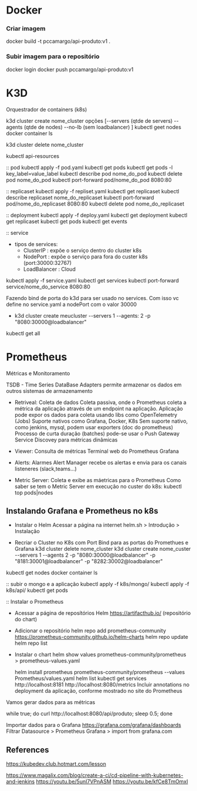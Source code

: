 # Docker

### Criar imagem
  docker build -t pccamargo/api-produto:v1 .

### Subir imagem para o repositório
  docker login
  docker push pccamargo/api-produto:v1


# K3D
Orquestrador de containers (k8s)

k3d cluster create nome_cluster
opções [--servers (qtde de servers)
        --agents (qtde de nodes)
        --no-lb (sem loadbalancer)
      ]
  kubectl geet nodes
  docker container ls

k3d cluster delete nome_cluster

kubectl api-resources

:: pod
kubectl apply -f pod.yaml
kubectl get pods
kubectl get pods -l key_label=value_label
kubectl describe pod nome_do_pod
kubectl delete pod nome_do_pod
kubectl port-forward pod/nome_do_pod 8080:80

:: replicaset
kubectl apply -f repliset.yaml
kubectl get replicaset
kubectl describe replicaset nome_do_replicaset
kubectl port-forward pod/nome_do_replicaset 8080:80
kubectl delete pod nome_do_replicaset

:: deployment
kubectl apply -f deploy.yaml
kubectl get deployment
kubectl get replicaset
kubectl get pods
kubectl get events

:: service
- tipos de services:
  - ClusterIP : expõe o serviço dentro do cluster k8s
  - NodePort : expõe o serviço para fora do custer k8s (port:30000:32767)
  - LoadBalancer : Cloud

kubectl apply -f service.yaml
kubectl get services
kubectl port-forward service/nome_do_service 8080:80

Fazendo bind de porta do k3d para ser usado no services.
Com isso vc define no service.yaml a nodePort com o valor 30000
- k3d cluster create meucluster --servers 1 --agents: 2 -p "8080:30000@loadbalancer"

kubectl get all

# Prometheus
Métricas e Monitoramento

TSDB - Time Series DataBase
  Adapters permite armazenar os dados em outros sistemas de armazenamento

- Retriveal: Coleta de dados
  Coleta passiva, onde o Prometheus coleta a métrica da aplicação através de um endpoint na aplicação.
  Aplicação pode expor os dados para coleta usando libs como OpenTelemetry (Jobs)
  Suporte nativos como Grafana, Docker, K8s
  Sem suporte nativo, como jenkins, mysql, podem usar exporters (doc do prometheus)
  Processo de curta duração (batches) pode-se usar o Push Gateway
  Service Discovey para métricas dinâmicas

- Viewer: Consulta de métricas
  Terminal web do Prometheus
  Grafana

- Alerts: Alarmes
  Alert Manager recebe os alertas e envia para os canais listeneres (slack,teams...)

- Metric Server: Coleta e exibe as máetricas para o Prometheus
  Como saber se tem o Metric Server em execução no custer do k8s:
  kubectl top pods|nodes

## Instalando Grafana e Prometheus no k8s

- Instalar o Helm
  Acessar a página na internet helm.sh > Introdução > Instalação

- Recriar o Cluster no K8s com Port Bind para as portas do Promethues e Grafana
  k3d cluster delete nome_cluster
  k3d cluster create nome_custer --servers 1 --agents 2 -p "8080:30000@loadbalancer" -p "8181:30001@loadbalancer" -p "8282:30002@loadbalancer"
  
kubectl get nodes
docker container ls

:: subir o mongo e a aplicação
kubectl apply -f k8s/mongo/
kubectl apply -f k8s/api/
kubectl get pods

:: Instalar o Prometheus
- Acessar a página de reposítórios Helm https://artifacthub.io/ (repositório do chart)
- Adicionar o repositório
  helm repo add prometheus-community https://prometheus-community.github.io/helm-charts
  helm repo update
  helm repo list
- Instalar o chart
  helm show values prometheus-community/prometheus > prometheus-values.yaml
  
  helm install prometheus prometheus-community/prometheus --values Prometheus/values.yaml
  helm list
  kubectl get services
  http://localhost:8181
  http://localhost:8080/metrics
  Incluir annotations no deployment da aplicação, conforme mostrado no site do Prometheus


Vamos gerar dados para as métricas

while true; do curl http://localhost:8080/api/produto; sleep 0.5; done

Importar dados para o Grafana
https://grafana.com/grafana/dashboards
Filtrar Datasource > Prometheus
Grafana > import from grafana.com


## References
https://kubedev.club.hotmart.com/lesson

https://www.magalix.com/blog/create-a-ci/cd-pipeline-with-kubernetes-and-jenkins
https://youtu.be/5unI7VPnASM
https://youtu.be/kfCe8TmOmxI